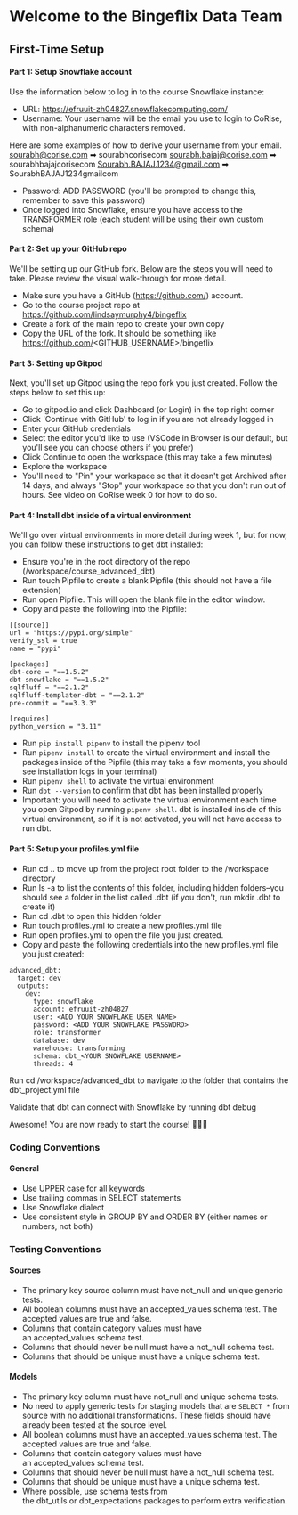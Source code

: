 # Welcome to the Bingeflix Data Team

## First-Time Setup
#### Part 1: Setup Snowflake account

Use the information below to log in to the course Snowflake instance:

- URL: https://efruuit-zh04827.snowflakecomputing.com/
- Username: Your username will be the email you use to login to CoRise, with non-alphanumeric characters removed.

Here are some examples of how to derive your username from your email.
sourabh@corise.com  ➡ sourabhcorisecom
sourabh.bajaj@corise.com ➡ sourabhbajajcorisecom
Sourabh.BAJAJ.1234@gmail.com ➡ SourabhBAJAJ1234gmailcom

- Password: ADD PASSWORD (you'll be prompted to change this, remember to save this password)
- Once logged into Snowflake, ensure you have access to the TRANSFORMER role (each student will be using their own custom schema)

#### Part 2: Set up your GitHub repo

We'll be setting up our GitHub fork. Below are the steps you will need to take. Please review the visual walk-through for more detail.

- Make sure you have a GitHub (https://github.com/) account.
- Go to the course project repo at https://github.com/lindsaymurphy4/bingeflix
- Create a fork of the main repo to create your own copy
- Copy the URL of the fork. It should be something like  https://github.com/<GITHUB_USERNAME>/bingeflix

#### Part 3: Setting up Gitpod
Next, you'll set up Gitpod using the repo fork you just created. Follow the steps below to set this up:
- Go to gitpod.io and click Dashboard (or Login) in the top right corner
- Click 'Continue with GitHub' to log in if you are not already logged in
- Enter your GitHub credentials
- Select the editor you'd like to use (VSCode in Browser is our default, but you'll see you can choose others if you prefer)
- Click Continue to open the workspace (this may take a few minutes)
- Explore the workspace
- You'll need to "Pin" your workspace so that it doesn't get Archived after 14 days, and always "Stop" your workspace so that you don't run out of hours. See video on CoRise week 0 for how to do so.

#### Part 4: Install dbt inside of a virtual environment
We'll go over virtual environments in more detail during week 1, but for now, you can follow these instructions to get dbt installed:
- Ensure you're in the root directory of the repo (/workspace/course_advanced_dbt)
- Run touch Pipfile to create a blank Pipfile (this should not have a file extension)
- Run open Pipfile. This will open the blank file in the editor window.
- Copy and paste the following into the Pipfile:

```
[[source]]
url = "https://pypi.org/simple"
verify_ssl = true
name = "pypi"

[packages]
dbt-core = "==1.5.2"
dbt-snowflake = "==1.5.2"
sqlfluff = "==2.1.2"
sqlfluff-templater-dbt = "==2.1.2"
pre-commit = "==3.3.3"

[requires]
python_version = "3.11"
```

- Run `pip install pipenv` to install the pipenv tool
- Run `pipenv install` to create the virtual environment and install the packages inside of the Pipfile (this may take a few moments, you should see installation logs in your terminal)
- Run `pipenv shell` to activate the virtual environment
- Run `dbt --version` to confirm that dbt has been installed properly
- Important: you will need to activate the virtual environment each time you open Gitpod by running `pipenv shell`. dbt is installed inside of this virtual environment, so if it is not activated, you will not have access to run dbt.

#### Part 5: Setup your profiles.yml file

- Run  cd .. to move up from the project root folder to the /workspace directory
- Run ls -a to list the contents of this folder, including hidden folders–you should see a folder in the list called .dbt (if you don't, run mkdir .dbt to create it)
- Run cd .dbt to open this hidden folder
- Run touch profiles.yml to create a new profiles.yml file
- Run open profiles.yml to open the file you just created.
- Copy and paste the following credentials into the new profiles.yml file you just created:

```
advanced_dbt:
  target: dev
  outputs:
    dev:
      type: snowflake
      account: efruuit-zh04827
      user: <ADD YOUR SNOWFLAKE USER NAME>
      password: <ADD YOUR SNOWFLAKE PASSWORD>
      role: transformer
      database: dev
      warehouse: transforming
      schema: dbt_<YOUR SNOWFLAKE USERNAME>
      threads: 4
```

Run cd /workspace/advanced_dbt to navigate to the folder that contains the dbt_project.yml file

Validate that dbt can connect with Snowflake by running dbt debug

Awesome! You are now ready to start the course! 🚀🚀🚀

### Coding Conventions
#### General
- Use UPPER case for all keywords
- Use trailing commas in SELECT statements
- Use Snowflake dialect
- Use consistent style in GROUP BY and ORDER BY (either names or numbers, not both)


### Testing Conventions
#### Sources
- The primary key source column must have not_null and unique generic tests.
- All boolean columns must have an accepted_values schema test. The accepted values are true and false.
- Columns that contain category values must have an accepted_values schema test.
- Columns that should never be null must have a not_null schema test.
- Columns that should be unique must have a unique schema test.

#### Models
- The primary key column must have not_null and unique schema tests.
- No need to apply generic tests for staging models that are `SELECT *` from source with no additional transformations. These fields should have already been tested at the source level.
- All boolean columns must have an accepted_values schema test. The accepted values are true and false.
- Columns that contain category values must have an accepted_values schema test.
- Columns that should never be null must have a not_null schema test.
- Columns that should be unique must have a unique schema test.
- Where possible, use schema tests from the dbt_utils or dbt_expectations packages to perform extra verification.
